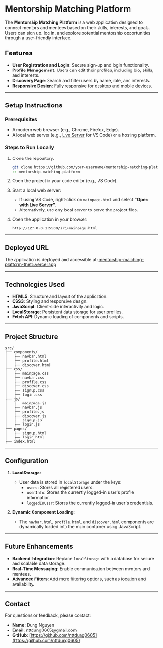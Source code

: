 # Mentorship Matching Platform

The **Mentorship Matching Platform** is a web application designed to connect mentors and mentees based on their skills, interests, and goals. Users can sign up, log in, and explore potential mentorship opportunities through a user-friendly interface.

## Features
- **User Registration and Login**: Secure sign-up and login functionality.
- **Profile Management**: Users can edit their profiles, including bio, skills, and interests.
- **Discovery Page**: Search and filter users by name, role, and interests.
- **Responsive Design**: Fully responsive for desktop and mobile devices.

---

## Setup Instructions

### Prerequisites
- A modern web browser (e.g., Chrome, Firefox, Edge).
- A local web server (e.g., [Live Server](https://marketplace.visualstudio.com/items?itemName=ritwickdey.LiveServer) for VS Code) or a hosting platform.

### Steps to Run Locally
1. Clone the repository:
   ```bash
   git clone https://github.com/your-username/mentorship-matching-platform.git
   cd mentorship-matching-platform
   ```

2. Open the project in your code editor (e.g., VS Code).

3. Start a local web server:
   - If using VS Code, right-click on `mainpage.html` and select **"Open with Live Server"**.
   - Alternatively, use any local server to serve the project files.

4. Open the application in your browser:
   ```
   http://127.0.0.1:5500/src/mainpage.html
   ```

---

## Deployed URL
The application is deployed and accessible at:
[mentorship-matching-platform-theta.vercel.app](mentorship-matching-platform-theta.vercel.app)

---

## Technologies Used
- **HTML5**: Structure and layout of the application.
- **CSS3**: Styling and responsive design.
- **JavaScript**: Client-side interactivity and logic.
- **LocalStorage**: Persistent data storage for user profiles.
- **Fetch API**: Dynamic loading of components and scripts.

---

## Project Structure
```
src/
├── components/
│   ├── navbar.html
│   ├── profile.html
│   ├── discover.html
├── css/
│   ├── mainpage.css
│   ├── navbar.css
│   ├── profile.css
│   ├── discover.css
│   ├── signup.css
│   ├── login.css
├── js/
│   ├── mainpage.js
│   ├── navbar.js
│   ├── profile.js
│   ├── discover.js
│   ├── signup.js
│   ├── login.js
├── pages/
│   ├── signup.html
│   ├── login.html
├── index.html
```

---

## Configuration
1. **LocalStorage**:
   - User data is stored in `localStorage` under the keys:
     - `users`: Stores all registered users.
     - `userInfo`: Stores the currently logged-in user's profile information.
     - `loggedInUser`: Stores the currently logged-in user's credentials.

2. **Dynamic Component Loading**:
   - The `navbar.html`, `profile.html`, and `discover.html` components are dynamically loaded into the main container using JavaScript.

---

## Future Enhancements
- **Backend Integration**: Replace `localStorage` with a database for secure and scalable data storage.
- **Real-Time Messaging**: Enable communication between mentors and mentees.
- **Advanced Filters**: Add more filtering options, such as location and availability.

---

## Contact
For questions or feedback, please contact:
- **Name**: Dung Nguyen
- **Email**: nttdung0605@gmail.com
- **GitHub**: [https://github.com/nttdung0605](https://github.com/nttdung0605)
```
